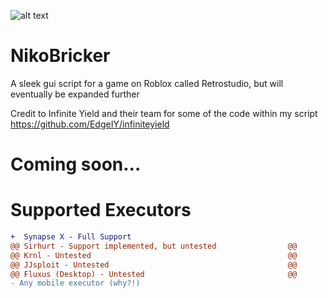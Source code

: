 ![alt text](https://github.com/Niko-Retrobricker/RetroBricker/blob/main/logo.png?raw=true)
# NikoBricker
A sleek gui script for a game on Roblox called Retrostudio, but will eventually be expanded further

Credit to Infinite Yield and their team for some of the code within my script
https://github.com/EdgeIY/infiniteyield

# Coming soon...

# Supported Executors
```diff
+  Synapse X - Full Support
@@ Sirhurt - Support implemented, but untested                @@
@@ Krnl - Untested                                            @@
@@ JJsploit - Untested                                        @@
@@ Fluxus (Desktop) - Untested                                @@
- Any mobile executor (why?!)
```
